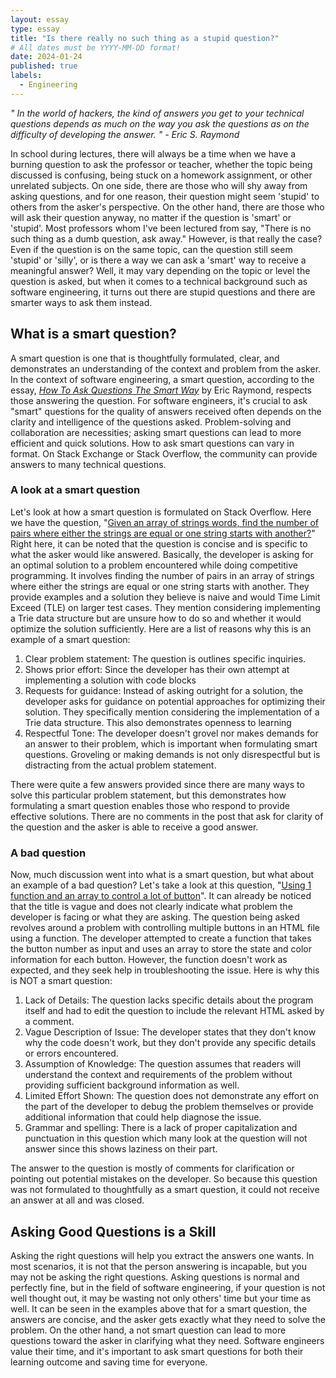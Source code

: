 ```yaml
---
layout: essay
type: essay
title: "Is there really no such thing as a stupid question?"
# All dates must be YYYY-MM-DD format!
date: 2024-01-24
published: true
labels:
  - Engineering
---
```


*" In the world of hackers, the kind of answers you get to your technical questions depends as much on the way you ask the questions as on the difficulty of developing the answer. " - Eric S. Raymond*

In school during lectures, there will always be a time when we have a burning question to ask the professor or teacher, whether the topic being discussed is confusing, being stuck on a homework assignment, or other unrelated subjects. On one side, there are those who will shy away from asking questions, and for one reason, their question might seem 'stupid' to others from the asker's perspective. On the other hand, there are those who will ask their question anyway, no matter if the question is 'smart' or 'stupid'. Most professors whom I've been lectured from say, "There is no such thing as a dumb question, ask away." However, is that really the case? Even if the question is on the same topic, can the question still seem 'stupid' or 'silly', or is there a way we can ask a 'smart' way to receive a meaningful answer? Well, it may vary depending on the topic or level the question is asked, but when it comes to a technical background such as software engineering, it turns out there are stupid questions and there are smarter ways to ask them instead.

## What is a smart question?

A smart question is one that is thoughtfully formulated, clear, and demonstrates an understanding of the context and problem from the asker. In the context of software engineering, a smart question, according to the essay, [*How To Ask Questions The Smart Way*](http://www.catb.org/esr/faqs/smart-questions.html) by Eric Raymond, respects those answering the question. For software engineers, it's crucial to ask "smart" questions for the quality of answers received often depends on the clarity and intelligence of the questions asked. Problem-solving and collaboration are necessities; asking smart questions can lead to more efficient and quick solutions. How to ask smart questions can vary in format. On Stack Exchange or Stack Overflow, the community can provide answers to many technical questions.

### A look at a smart question

Let's look at how a smart question is formulated on Stack Overflow. Here we have the question, "[Given an array of strings words, find the number of pairs where either the strings are equal or one string starts with another?](https://stackoverflow.com/questions/77720836/given-an-array-of-strings-words-find-the-number-of-pairs-where-either-the-strin)" Right here, it can be noted that the question is concise and is specific to what the asker would like answered. Basically, the developer is asking for an optimal solution to a problem encountered while doing competitive programming. It involves finding the number of pairs in an array of strings where either the strings are equal or one string starts with another. They provide examples and a solution they believe is naive and would Time Limit Exceed (TLE) on larger test cases. They mention considering implementing a Trie data structure but are unsure how to do so and whether it would optimize the solution sufficiently. Here are a list of reasons why this is an example of a smart question:

1. Clear problem statement: The question is outlines specific inquiries.
2. Shows prior effort: Since the developer has their own attempt at implementing a solution with code blocks
3. Requests for guidance: Instead of asking outright for a solution, the developer asks for guidance on potential approaches for optimizing their solution. They specifically mention considering the implementation of a Trie data structure. This also demonstrates openness to learning
4. Respectful Tone: The developer doesn't grovel nor makes demands for an answer to their problem, which is important when formulating smart questions. Groveling or making demands is not only disrespectful but is distracting from the actual problem statement.

There were quite a few answers provided since there are many ways to solve this particular problem statement, but this demonstrates how formulating a smart question enables those who respond to provide effective solutions. There are no comments in the post that ask for clarity of the question and the asker is able to receive a good answer.

### A bad question

Now, much discussion went into what is a smart question, but what about an example of a bad question? Let's take a look at this question, "[Using 1 function and an array to control a lot of button](https://stackoverflow.com/questions/77882675/using-1-function-and-an-array-to-control-a-lot-of-button)". It can already be noticed that the title is vague and does not clearly indicate what problem the developer is facing or what they are asking. The question being asked revolves around a problem with controlling multiple buttons in an HTML file using a function. The developer attempted to create a function that takes the button number as input and uses an array to store the state and color information for each button. However, the function doesn't work as expected, and they seek help in troubleshooting the issue. Here is why this is NOT a smart question:

1. Lack of Details: The question lacks specific details about the program itself and had to edit the question to include the relevant HTML asked by a comment.
2. Vague Description of Issue: The developer states that they don't know why the code doesn't work, but they don't provide any specific details or errors encountered.
3. Assumption of Knowledge: The question assumes that readers will understand the context and requirements of the problem without providing sufficient background information as well.
5. Limited Effort Shown: The question does not demonstrate any effort on the part of the developer to debug the problem themselves or provide additional information that could help diagnose the issue.
6. Grammar and spelling: There is a lack of proper capitalization and punctuation in this question which many look at the question will not answer since this shows laziness on their part.

The answer to the question is mostly of comments for clarification or pointing out potential mistakes on the developer. So because this question was not formulated to thoughtfully as a smart question, it could not receive an answer at all and was closed.

## Asking Good Questions is a Skill

Asking the right questions will help you extract the answers one wants. In most scenarios, it is not that the person answering is incapable, but you may not be asking the right questions. Asking questions is normal and perfectly fine, but in the field of software engineering, if your question is not well thought out, it may be wasting not only others' time but your time as well. It can be seen in the examples above that for a smart question, the answers are concise, and the asker gets exactly what they need to solve the problem. On the other hand, a not smart question can lead to more questions toward the asker in clarifying what they need. Software engineers value their time, and it's important to ask smart questions for both their learning outcome and saving time for everyone.
